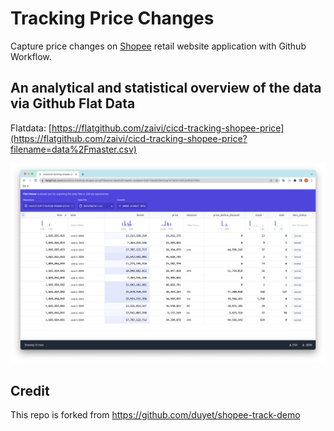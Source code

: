 # Tracking Price Changes
Capture price changes on [Shopee](https://shopee.vn/) retail website application with Github Workflow.

## An analytical and statistical overview of the data via Github Flat Data
Flatdata: [https://flatgithub.com/zaivi/cicd-tracking-shopee-price](https://flatgithub.com/zaivi/cicd-tracking-shopee-price?filename=data%2Fmaster.csv)

![](.github/screenshot/flatgithub.png)

## Credit
This repo is forked from https://github.com/duyet/shopee-track-demo
